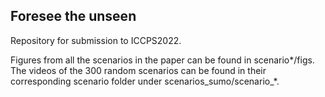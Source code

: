 ## Foresee the unseen

Repository for submission to ICCPS2022.

Figures from all the scenarios in the paper can be found in scenario\*/figs. The videos of the 300 random scenarios can be found in their corresponding scenario folder under scenarios\_sumo/scenario\_\*.

